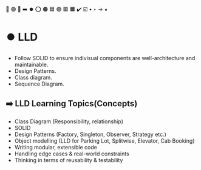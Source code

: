 🔵 🟢 🔴 ➡️ ⏺️ ⭕ 🟠 🟦 🟣 🟥 🟧 ✔️ ☑️ • ‣ → ⁕

# ⏺️ LLD

- Follow SOLID to ensure indivisual components are well-architecture and maintainable.
- Design Patterns.
- Class diagram.
- Sequence Diagram.

## ➡️ LLD Learning Topics(Concepts)

- Class Diagram (Responsibility, relationship)
- SOLID
- Design Patterns (Factory, Singleton, Observer, Strategy etc.)
- Object modelling (LLD for Parking Lot, Splitwise, Elevator, Cab Booking)
- Writing modular, extensible code
- Handling edge cases & real-world constraints
- Thinking in terms of reusability & testability
